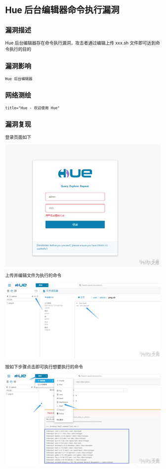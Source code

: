 # 

# Hue 后台编辑器命令执行漏洞

## 漏洞描述

Hue 后台编辑器存在命令执行漏洞，攻击者通过编辑上传  xxx.sh 文件即可达到命令执行的目的

## 漏洞影响

```
Hue 后台编辑器
```

## 网络测绘

```
title="Hue - 欢迎使用 Hue"
```

## 漏洞复现

登录页面如下

![hue-1](./images/hue-1.png)



上传并编辑文件为执行的命令

![hue-2](./images/hue-2.png)



按如下步骤点击即可执行想要执行的命令



![hue-3](./images/hue-3.png)
